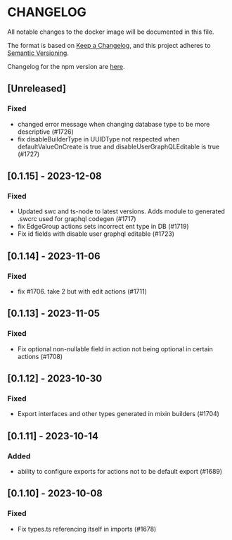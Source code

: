# CHANGELOG

All notable changes to the docker image will be documented in this file.

The format is based on [Keep a Changelog](https://keepachangelog.com/en/1.0.0/),
and this project adheres to [Semantic Versioning](https://semver.org/spec/v2.0.0.html).

Changelog for the npm version are [here](/CHANGELOG.md).

## [Unreleased]

### Fixed

- changed error message when changing database type to be more descriptive (#1726)
- fix disableBuilderType in UUIDType not respected when defaultValueOnCreate is true and disableUserGraphQLEditable is true (#1727)

## [0.1.15] - 2023-12-08

### Fixed

- Updated swc and ts-node to latest versions. Adds module to generated .swcrc used for graphql codegen (#1717)
- fix EdgeGroup actions sets incorrect ent type in DB (#1719)
- Fix id fields with disable user graphql editable (#1723)

## [0.1.14] - 2023-11-06

### Fixed

- fix #1706. take 2 but with edit actions (#1711)

## [0.1.13] - 2023-11-05

### Fixed

- Fix optional non-nullable field in action not being optional in certain actions (#1708)

## [0.1.12] - 2023-10-30

### Fixed

- Export interfaces and other types generated in mixin builders (#1704)

## [0.1.11] - 2023-10-14

### Added

- ability to configure exports for actions not to be default export (#1689)

## [0.1.10] - 2023-10-08

### Fixed

- Fix types.ts referencing itself in imports (#1678)
